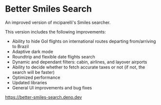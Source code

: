 # Better Smiles Search

An improved version of mciparelli's Smiles searcher.


This version includes the following improvements:
- Ability to hide Gol flights on international routes departing from/arriving to Brazil
- Adaptive dark mode
- Roundtrip and flexible date flights search
- Dynamic and dependant filters: cabin, airlines, and layover airports
- Ability to decide whether to fetch accurate taxes or not (if not, the search will be faster)
- Optimized performance 
- Updated libraries
- General UI improvements and bug fixes


https://better-smiles-search.deno.dev